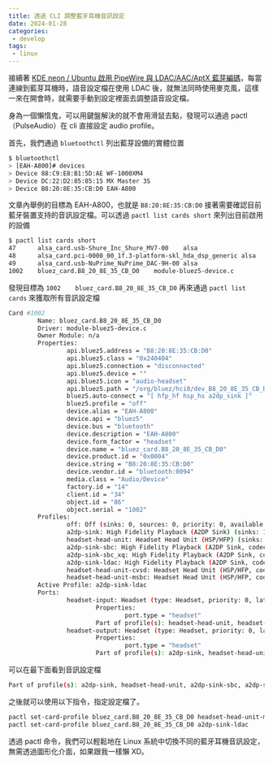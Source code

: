 ```yaml
---
title: 透過 CLI 調整藍牙耳機音訊設定
date: 2024-01-28
categories:
 - develop
tags:
 - linux
---
```


接續著 [KDE neon / Ubuntu 啟用 PipeWire 與 LDAC/AAC/AptX 藍芽編碼](/blogs/develop/2023/kde_neon_pipewire_and_more_bluetooth_kde_neon_pipe_wire_and_more_bluetooth_codec)，每當連線到藍芽耳機時，語音設定檔在使用 LDAC 後，就無法同時使用麥克風，這樣一來在開會時，就需要手動到設定裡面去調整語音設定檔。

身為一個懶惰鬼，可以用鍵盤解決的就不會用滑鼠去點，發現可以通過 pactl（PulseAudio）在 cli 直接設定 audio profile。

首先，我們通過 `bluetoothctl` 列出藍芽設備的實體位置

```bash
$ bluetoothctl
> [EAH-A800]# devices
> Device 88:C9:E8:B1:5D:AE WF-1000XM4
> Device DC:22:D2:85:85:15 MX Master 3S
> Device B8:20:8E:35:CB:D0 EAH-A800
```

文章內舉例的目標為 EAH-A800，也就是 `B8:20:8E:35:CB:D0`
接著需要確認目前藍牙裝置支持的音訊設定檔。可以透過 `pactl list cards short` 來列出目前啟用的設備

```bash
$ pactl list cards short
47      alsa_card.usb-Shure_Inc_Shure_MV7-00    alsa
48      alsa_card.pci-0000_00_1f.3-platform-skl_hda_dsp_generic alsa
49      alsa_card.usb-NuPrime_NuPrime_DAC-9H-00 alsa
1002    bluez_card.B8_20_8E_35_CB_D0    module-bluez5-device.c
```

發現目標為 `1002    bluez_card.B8_20_8E_35_CB_D0`
再來通過 `pactl list cards` 來獲取所有音訊設定檔

```bash
Card #1002
        Name: bluez_card.B8_20_8E_35_CB_D0
        Driver: module-bluez5-device.c
        Owner Module: n/a
        Properties:
                api.bluez5.address = "B8:20:8E:35:CB:D0"
                api.bluez5.class = "0x240404"
                api.bluez5.connection = "disconnected"
                api.bluez5.device = ""
                api.bluez5.icon = "audio-headset"
                api.bluez5.path = "/org/bluez/hci0/dev_B8_20_8E_35_CB_D0"
                bluez5.auto-connect = "[ hfp_hf hsp_hs a2dp_sink ]"
                bluez5.profile = "off"
                device.alias = "EAH-A800"
                device.api = "bluez5"
                device.bus = "bluetooth"
                device.description = "EAH-A800"
                device.form_factor = "headset"
                device.name = "bluez_card.B8_20_8E_35_CB_D0"
                device.product.id = "0x0004"
                device.string = "B8:20:8E:35:CB:D0"
                device.vendor.id = "bluetooth:0094"
                media.class = "Audio/Device"
                factory.id = "14"
                client.id = "34"
                object.id = "86"
                object.serial = "1002"
        Profiles:
                off: Off (sinks: 0, sources: 0, priority: 0, available: yes)
                a2dp-sink: High Fidelity Playback (A2DP Sink) (sinks: 1, sources: 0, priority: 16, available: yes)
                headset-head-unit: Headset Head Unit (HSP/HFP) (sinks: 1, sources: 1, priority: 1, available: yes)
                a2dp-sink-sbc: High Fidelity Playback (A2DP Sink, codec SBC) (sinks: 1, sources: 0, priority: 18, available: yes)
                a2dp-sink-sbc_xq: High Fidelity Playback (A2DP Sink, codec SBC-XQ) (sinks: 1, sources: 0, priority: 17, available: yes)
                a2dp-sink-ldac: High Fidelity Playback (A2DP Sink, codec LDAC) (sinks: 1, sources: 0, priority: 19, available: yes)
                headset-head-unit-cvsd: Headset Head Unit (HSP/HFP, codec CVSD) (sinks: 1, sources: 1, priority: 2, available: yes)
                headset-head-unit-msbc: Headset Head Unit (HSP/HFP, codec mSBC) (sinks: 1, sources: 1, priority: 3, available: yes)
        Active Profile: a2dp-sink-ldac
        Ports:
                headset-input: Headset (type: Headset, priority: 0, latency offset: 0 usec, available)
                        Properties:
                                port.type = "headset"
                        Part of profile(s): headset-head-unit, headset-head-unit-cvsd, headset-head-unit-msbc
                headset-output: Headset (type: Headset, priority: 0, latency offset: 0 usec, available)
                        Properties:
                                port.type = "headset"
                        Part of profile(s): a2dp-sink, headset-head-unit, a2dp-sink-sbc, a2dp-sink-sbc_xq, a2dp-sink-ldac, headset-head-unit-cvsd, headset-head-unit-msbc
```

可以在最下面看到音訊設定檔

```bash
Part of profile(s): a2dp-sink, headset-head-unit, a2dp-sink-sbc, a2dp-sink-sbc_xq, a2dp-sink-ldac, headset-head-unit-cvsd, headset-head-unit-msbc
```

之後就可以使用以下指令，指定設定檔了。

```bash
pactl set-card-profile bluez_card.B8_20_8E_35_CB_D0 headset-head-unit-msbc
pactl set-card-profile bluez_card.B8_20_8E_35_CB_D0 a2dp-sink-ldac
```

透過 pactl 命令，我們可以輕鬆地在 Linux 系統中切換不同的藍牙耳機音訊設定，無需透過圖形化介面，如果跟我一樣懶 XD。
